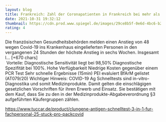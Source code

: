 ```yaml
--- 
layout: blog
title: Frankreich: Zahl der Coronapatienten in Frankreich bei mehr als 6.500
date: 2021-10-31 19:32:12
thumbnail: https://cdn.prod.www.spiegel.de/images/29ce8b5f-0e6d-4bc6-b268-3ac7d5fb1687_w1280_r1.77_fpx35.94_fpy50.jpg
rating: 4
---
```

Die französischen Gesundheitsbehörden melden einen Anstieg von 48 wegen Covid-19 ins Krankenhaus eingelieferten Personen in den vergangenen 24 Stunden der höchste Anstieg in sechs Wochen. Insgesamt l… [+670 chars]</br>&nbsp;Vorteile:
Diagnostische Sensitivität liegt bei 98,50%
Diagnostische Spezifität bei 100%.
Hohe Verfügbarkeit
Niedrige Kosten gegenüber einem PCR Test
Sehr schnelle Ergebnisse (15min)
PEI evaluiert
BfArM gelistet (AT079/20)
Wichtiger Hinweis:
COVID-19 Ag Schnelltests sind in-vitro-Diagnostika und somit Medizinprodukte. Damit gelten die einschlägigen gesetzlichen Vorschriften für ihren Erwerb und Einsatz. Sie bestätigen mit dem Kauf, dass Sie zu den in der Medizinprodukte-Abgabeverordnung §3 aufgeführten Käufergruppen zählen.

https://www.tuccar.de/product/clungene-antigen-schnelltest-3-in-1-fur-fachpersonal-25-stuck-pro-pack<a href="https://www.tuccar.de/product/clungene-antigen-schnelltest-3-in-1-fur-fachpersonal-25-stuck-pro-pack">covid</a>